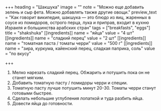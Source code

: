 +++
heading = "Шакшука"
image = ""
note = "Можно еще добавить зелень и сыр фета. Можно добавлять также другие овощи."
preview_text = "Как говорит википедия, шакшука — это блюдо из яиц, жаренных в соусе из помидоров, острого перца, лукa и приправ, входит в кухню Израиля и большинства арабских стран"
tags = ["breakfasts", "eggs"]
title = "shakshuka"
[[ingredients]]
name = "яйца"
value = "4 шт"
[[ingredients]]
name = "сладкий перец"
value = "2 шт"
[[ingredients]]
name = "томатная паста / томаты черри"
value = "500 г"
[[ingredients]]
name = "зира, куркума, кайенский перец, сладкая паприка, соль"
value = "по вкусу"

+++
1. Мелко нарезать сладкий перец. Обжарить и потушить пока он не станет мягким.
2. Добавить томатную пасту / помидоры черри и специи.
3. Томатную пасту лучше потушить минут 20-30. Томаты черри станут готовыми быстрее.
4. Сделать небольшие углубления лопаткой и туда разбить яйца.
5. Довести яйца до готовности.